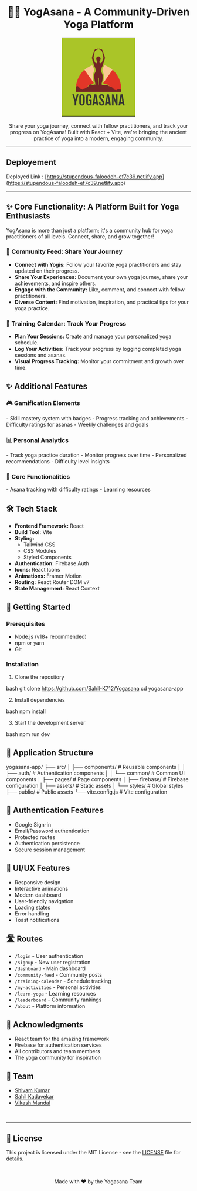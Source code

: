 
<h1 align="center">🧘‍♀ YogAsana - A Community-Driven Yoga Platform</h1>

<p align="center">
  <img src="https://raw.githubusercontent.com/Sahil-K712/Yogasana/main/yogasana-app/public/yogaimage.jpg" alt="Yogasana" width="200"/>
</p>

<p align="center">
  Share your yoga journey, connect with fellow practitioners, and track your progress on YogAsana! Built with React + Vite, we're bringing the ancient practice of yoga into a modern, engaging community.
</p>

-----


<h2> Deployement </h2>


Deployed Link : [https://stupendous-faloodeh-ef7c39.netlify.app](https://stupendous-faloodeh-ef7c39.netlify.app)

-----




<h2>✨ Core Functionality: A Platform Built for Yoga Enthusiasts</h2>

YogAsana is more than just a platform; it's a community hub for yoga practitioners of all levels. Connect, share, and grow together!

<h3>👥 Community Feed: Share Your Journey</h3>

*   **Connect with Yogis:** Follow your favorite yoga practitioners and stay updated on their progress.
*   **Share Your Experiences:** Document your own yoga journey, share your achievements, and inspire others.
*   **Engage with the Community:** Like, comment, and connect with fellow practitioners.
*   **Diverse Content:** Find motivation, inspiration, and practical tips for your yoga practice.

<h3>📅 Training Calendar: Track Your Progress</h3>

*   **Plan Your Sessions:** Create and manage your personalized yoga schedule.
*   **Log Your Activities:** Track your progress by logging completed yoga sessions and asanas.
*   **Visual Progress Tracking:** Monitor your commitment and growth over time.

<h2>✨ Additional Features</h2>

<h3>🎮 Gamification Elements</h3>
- Skill mastery system with badges
- Progress tracking and achievements
- Difficulty ratings for asanas
- Weekly challenges and goals

<h3>📊 Personal Analytics</h3>
- Track yoga practice duration
- Monitor progress over time
- Personalized recommendations
- Difficulty level insights

<h3>🎯 Core Functionalities</h3>
- Asana tracking with difficulty ratings
- Learning resources

<h2>🛠 Tech Stack</h2>

- **Frontend Framework:** React
- **Build Tool:** Vite
- **Styling:**
  - Tailwind CSS
  - CSS Modules
  - Styled Components
- **Authentication:** Firebase Auth
- **Icons:** React Icons
- **Animations:** Framer Motion
- **Routing:** React Router DOM v7
- **State Management:** React Context

<h2>🚀 Getting Started</h2>

### Prerequisites

*   Node.js (v18+ recommended)
*   npm or yarn
*   Git

### Installation

1.  Clone the repository

bash
git clone https://github.com/Sahil-K712/Yogasana
cd yogasana-app


2.  Install dependencies

bash
npm install


3.  Start the development server

bash
npm run dev


## 📱 Application Structure


yogasana-app/
├── src/
│   ├── components/         # Reusable components
│   │   ├── auth/          # Authentication components
│   │   └── common/        # Common UI components
│   ├── pages/             # Page components
│   ├── firebase/          # Firebase configuration
│   ├── assets/            # Static assets
│   └── styles/            # Global styles
├── public/                # Public assets
└── vite.config.js        # Vite configuration


## 🔐 Authentication Features

*   Google Sign-in
*   Email/Password authentication
*   Protected routes
*   Authentication persistence
*   Secure session management

## 🎨 UI/UX Features

*   Responsive design
*   Interactive animations
*   Modern dashboard
*   User-friendly navigation
*   Loading states
*   Error handling
*   Toast notifications

## 🛣 Routes

*   `/login` - User authentication
*   `/signup` - New user registration
*   `/dashboard` - Main dashboard
*   `/community-feed` - Community posts
*   `/training-calendar` - Schedule tracking
*   `/my-activities` - Personal activities
*   `/learn-yoga` - Learning resources
*   `/leaderboard` - Community rankings
*   `/about` - Platform information


## 🙏 Acknowledgments

*   React team for the amazing framework
*   Firebase for authentication services
*   All contributors and team members
*   The yoga community for inspiration

## 👥 Team

*   [Shivam Kumar](https://github.com/Shivam-Kumar9)
*   [Sahil Kadavekar](https://github.com/Sahil-K712)
*   [Vikash Mandal](https://github.com/vikash-mandal747)



<br>

---

## 📜 License

This project is licensed under the MIT License - see the [LICENSE](LICENSE) file for details.

<br>

<p align="center">Made with ❤ by the Yogasana Team</p>


